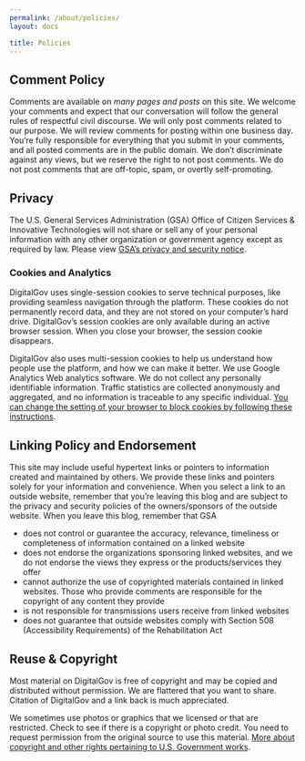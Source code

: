 ```yaml
---
permalink: /about/policies/
layout: docs

title: Policies
---
```


## Comment Policy

Comments are available on _many pages and posts_ on this site. We welcome your comments and expect that our conversation will follow the general rules of respectful civil discourse. We will only post comments related to our purpose. We will review comments for posting within one business day. You&#8217;re fully responsible for everything that you submit in your comments, and all posted comments are in the public domain. We don&#8217;t discriminate against any views, but we reserve the right to not post comments. We do not post comments that are off-topic, spam, or overtly self-promoting.

## Privacy

The U.S. General Services Administration (GSA) Office of Citizen Services & Innovative Technologies will not share or sell any of your personal information with any other organization or government agency except as required by law. Please view [GSA’s privacy and security notice](http://www.gsa.gov/portal/content/116609).

### Cookies and Analytics

DigitalGov uses single-session cookies to serve technical purposes, like providing seamless navigation through the platform. These cookies do not permanently record data, and they are not stored on your computer&#8217;s hard drive. DigitalGov&#8217;s session cookies are only available during an active browser session. When you close your browser, the session cookie disappears.

DigitalGov also uses multi-session cookies to help us understand how people use the platform, and how we can make it better. We use Google Analytics Web analytics software. We do not collect any personally identifiable information. Traffic statistics are collected anonymously and aggregated, and no information is traceable to any specific individual. [You can change the setting of your browser to block cookies by following these instructions](http://www.usa.gov/optout-instructions.shtml).

## Linking Policy and Endorsement

This site may include useful hypertext links or pointers to information created and maintained by others. We provide these links and pointers solely for your information and convenience. When you select a link to an outside website, remember that you&#8217;re leaving this blog and are subject to the privacy and security policies of the owners/sponsors of the outside website. When you leave this blog, remember that GSA

  * does not control or guarantee the accuracy, relevance, timeliness or completeness of information contained on a linked website
  * does not endorse the organizations sponsoring linked websites, and we do not endorse the views they express or the products/services they offer
  * cannot authorize the use of copyrighted materials contained in linked websites. Those who provide comments are responsible for the copyright of any content they provide
  * is not responsible for transmissions users receive from linked websites
  * does not guarantee that outside websites comply with Section 508 (Accessibility Requirements) of the Rehabilitation Act

## Reuse & Copyright

Most material on DigitalGov is free of copyright and may be copied and distributed without permission. We are flattered that you want to share. Citation of DigitalGov and a link back is much appreciated.

We sometimes use photos or graphics that we licensed or that are restricted. Check to see if there is a copyright or photo credit. You need to request permission from the original source to use this material. [More about copyright and other rights pertaining to U.S. Government works](http://www.usa.gov/copyright.shtml).
